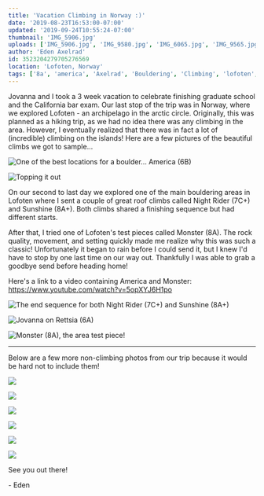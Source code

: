 ```yaml
---
title: 'Vacation Climbing in Norway :)'
date: '2019-08-23T16:53:00-07:00'
updated: '2019-09-24T10:55:24-07:00'
thumbnail: 'IMG_5906.jpg'
uploads: ['IMG_5906.jpg', 'IMG_9580.jpg', 'IMG_6065.jpg', 'IMG_9565.jpg', 'A5904E17-7F2C-4CF1-A27E-62A953A30CFD.JPG', 'IMG_9280.jpg', 'IMG_9360.jpg', 'IMG_9385.jpg', 'IMG_9482.jpg', 'IMG_9578.jpg', 'IMG_9594.jpg']
author: 'Eden Axelrad'
id: 3523204279705276569
location: 'Lofoten, Norway'
tags: ['8a', 'america', 'Axelrad', 'Bouldering', 'Climbing', 'lofoten', 'monster', 'norway', 'v11']
---
```


Jovanna and I took a 3 week vacation to celebrate finishing graduate school and the California bar exam. Our last stop of the trip was in Norway, where we explored Lofoten - an archipelago in the arctic circle. Originally, this was planned as a hiking trip, as we had no idea there was any climbing in the area. However, I eventually realized that there was in fact a lot of (incredible) climbing on the islands! Here are a few pictures of the beautiful climbs we got to sample...

![One of the best locations for a boulder... America (6B)](uploads/IMG_5906.jpg)

![Topping it out](uploads/IMG_9580.jpg)

On our second to last day we explored one of the main bouldering areas in Lofoten where I sent a couple of great roof climbs called Night Rider (7C&#43;) and Sunshine (8A&#43;). Both climbs shared a finishing sequence but had different starts.

After that, I tried one of Lofoten's test pieces called Monster (8A). The rock quality, movement, and setting quickly made me realize why this was such a classic! Unfortunately it began to rain before I could send it, but I knew I'd have to stop by one last time on our way out. Thankfully I was able to grab a goodbye send before heading home!

Here's a link to a video containing America and Monster: <https://www.youtube.com/watch?v=5opXYJ6H1po>

![The end sequence for both Night Rider (7C+) and Sunshine (8A+)](uploads/IMG_6065.jpg)

![Jovanna on Rettsia (6A)](uploads/IMG_9565.jpg)

![Monster (8A), the area test piece!](uploads/A5904E17-7F2C-4CF1-A27E-62A953A30CFD.JPG)

---

Below are a few more non-climbing photos from our trip because it would be hard not to include them!

![](uploads/IMG_9280.jpg)

![](uploads/IMG_9360.jpg)

![](uploads/IMG_9385.jpg)

![](uploads/IMG_9482.jpg)

![](uploads/IMG_9578.jpg)

![](uploads/IMG_9594.jpg)

See you out there!

\- Eden
